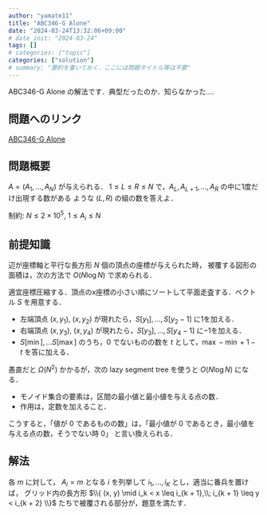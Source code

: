 ```yaml
---
author: "yamate11"
title: "ABC346-G Alone"
date: "2024-03-24T13:32:06+09:00"
# date_init: "2024-03-24"
tags: []
# categories: ["topic"]
categories: ["solution"]
# summary: "要約を書いておく．ここには問題タイトル等は不要" 
---
```


ABC346-G Alone の解法です．典型だったのか．知らなかった....

## 問題へのリンク

[ABC346-G Alone](https://atcoder.jp/contests/abc346/tasks/abc346_g)

## 問題概要

$A = (A_1, \dots, A_N)$ が与えられる．
$1 \leq L \leq R \leq N$ で，$A_L, A_{L + 1}, \dots, A_R$ の中に1度だけ出現する数がある
ような $(L, R)$ の組の数を答えよ．

制約: $N \leq 2\times 10^5$, $1 \leq A_i \leq N$

## 前提知識

辺が座標軸と平行な長方形 $N$ 個の頂点の座標が与えられた時，
被覆する図形の面積は，次の方法で $O(N \log N)$ で求められる．

適宜座標圧縮する．頂点のx座標の小さい順にソートして平面走査する．ベクトル $S$ を用意する．
* 左端頂点 $(x, y_1)$, $(x, y_2)$ が現れたら，$S[y_1], ..., S[y_2 - 1]$ に$1$を加える．
* 右端頂点 $(x, y_3)$, $(x, y_4)$ が現れたら，$S[y_3], ..., S[y_4 - 1]$ に$-1$を加える．
* $S[\min], ... S[\max]$ のうち，$0$ でないものの数を $t$ として，$\max - \min + 1 - t$ を答に加える．

愚直だと $\Omega(N^2)$ かかるが，次の lazy segment tree を使うと $O(N \log N)$ になる．

* モノイド集合の要素は，区間の最小値と最小値を与える点の数．
* 作用は，定数を加えること．

こうすると，「値が $0$ であるものの数」は，「最小値が $0$ であるとき，最小値を与える点の数，そうでない時 $0$」
と言い換えられる．

## 解法

各 $m$ に対して， $A_i = m$ となる $i$ を列挙して $i_1, \ldots, i_K$ とし，適当に番兵を置けば，
グリッド内の長方形 $\\{ (x, y) \mid i_k < x \leq i_{k + 1},\\; i_{k + 1} \leq y < i_{k + 2} \\}$
たちで被覆される部分が，題意を満たす．





